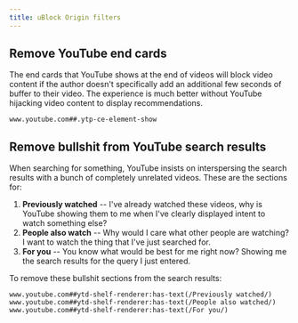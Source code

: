 ```yaml
---
title: uBlock Origin filters
---
```

## Remove YouTube end cards

The end cards that YouTube shows at the end of videos will block video content if the author doesn't specifically add an additional few seconds of buffer to their video. The experience is much better without YouTube hijacking video content to display recommendations.

```
www.youtube.com##.ytp-ce-element-show
```

## Remove bullshit from YouTube search results

When searching for something, YouTube insists on interspersing the search results with a bunch of completely unrelated videos. These are the sections for:

1. **Previously watched** -- I've already watched these videos, why is YouTube showing them to me when I've clearly displayed intent to watch something else?
2. **People also watch** -- Why would I care what other people are watching? I want to watch the thing that I've just searched for.
3. **For you** -- You know what would be best for me right now? Showing me the search results for the query I just entered.

To remove these bullshit sections from the search results:

```
www.youtube.com##ytd-shelf-renderer:has-text(/Previously watched/)
www.youtube.com##ytd-shelf-renderer:has-text(/People also watched/)
www.youtube.com##ytd-shelf-renderer:has-text(/For you/)
```